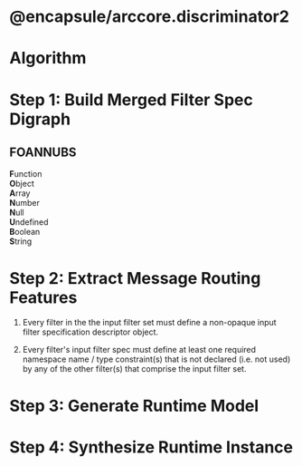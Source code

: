 # @encapsule/arccore.discriminator2

# Algorithm

# Step 1: Build Merged Filter Spec Digraph

## FOANNUBS

**F**unction<br/>
**O**bject<br/>
**A**rray</br>
**N**umber</br>
**N**ull</br>
**U**ndefined</br>
**B**oolean</br>
**S**tring</br>

# Step 2: Extract Message Routing Features

1. Every filter in the the input filter set must define a non-opaque input filter specification descriptor object.

2. Every filter's input filter spec must define at least one required namespace name / type constraint(s) that is not declared (i.e. not used) by any of the other filter(s) that comprise the input filter set.


# Step 3: Generate Runtime Model

# Step 4: Synthesize Runtime Instance

